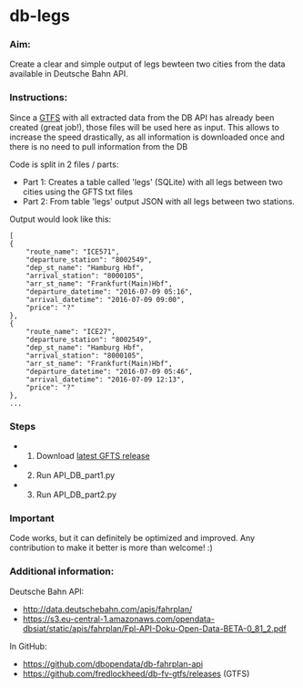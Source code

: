 # db-legs
### Aim:
Create a clear and simple output of legs bewteen two cities from the data available in Deutsche Bahn API.

### Instructions:
Since a [GTFS](https://github.com/fredlockheed/db-fv-gtfs) with all extracted data from the DB API has already been created (great job!), those files will be used here as input. This allows to increase the speed drastically, as all information is downloaded once and there is no need to pull information from the DB

Code is split in 2 files / parts:
* Part 1: Creates a table called 'legs' (SQLite) with all legs between two cities using the GFTS txt files
* Part 2: From table 'legs' output JSON with all legs between two stations.

Output would look like this:

    [
    {
        "route_name": "ICE571",
        "departure_station": "8002549",
        "dep_st_name": "Hamburg Hbf",
        "arrival_station": "8000105",
        "arr_st_name": "Frankfurt(Main)Hbf",
        "departure_datetime": "2016-07-09 05:16",
        "arrival_datetime": "2016-07-09 09:00",
        "price": "?"
    },
    {
        "route_name": "ICE27",
        "departure_station": "8002549",
        "dep_st_name": "Hamburg Hbf",
        "arrival_station": "8000105",
        "arr_st_name": "Frankfurt(Main)Hbf",
        "departure_datetime": "2016-07-09 05:46",
        "arrival_datetime": "2016-07-09 12:13",
        "price": "?"
    },
    ...

### Steps
* 1) Download [latest GFTS release](https://github.com/fredlockheed/db-fv-gtfs/releases)
* 2) Run API_DB_part1.py
* 3) Run API_DB_part2.py


### Important
Code works, but it can definitely be optimized and improved. Any contribution to make it better is more than welcome! :)


### Additional information:
Deutsche Bahn API:
* http://data.deutschebahn.com/apis/fahrplan/
* https://s3.eu-central-1.amazonaws.com/opendata-dbsiat/static/apis/fahrplan/Fpl-API-Doku-Open-Data-BETA-0_81_2.pdf

In GitHub:
* https://github.com/dbopendata/db-fahrplan-api
* https://github.com/fredlockheed/db-fv-gtfs/releases (GTFS)
